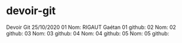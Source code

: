# devoir-git
Devoir Git 25/10/2020
01 Nom: RIGAUT Gaétan
01 github:
02 Nom:
02 github:
03 Nom:
03 github:
04 Nom:
04 github:
05 Nom:
05 github:
